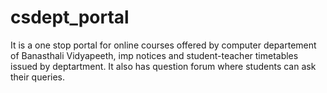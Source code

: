 # csdept_portal
It is a one stop portal for online courses offered by computer departement of Banasthali Vidyapeeth, imp notices and student-teacher timetables  issued by deptartment. It also has question forum where students can ask their queries.

